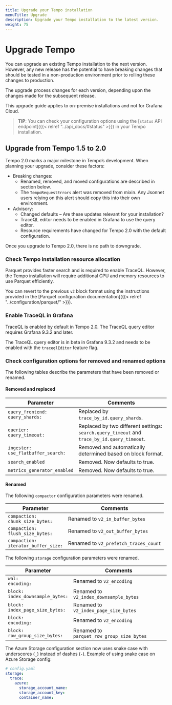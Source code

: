 ```yaml
---
title: Upgrade your Tempo installation
menuTitle: Upgrade
description: Upgrade your Tempo installation to the latest version.
weight: 75
---
```


# Upgrade Tempo

You can upgrade an existing Tempo installation to the next version. However, any new release has the potential to have breaking changes that should be tested in a non-production environment prior to rolling these changes to production.

The upgrade process changes for each version, depending upon the changes made for the subsequent release.

This upgrade guide applies to on-premise installations and not for Grafana Cloud.

>**TIP**: You can check your configuration options using the [`status` API endpoint]({{< relref "../api_docs/#status" >}}) in your Tempo installation.

## Upgrade from Tempo 1.5 to 2.0

Tempo 2.0 marks a major milestone in Tempo’s development. When planning your upgrade, consider these factors:

- Breaking changes:
  - Renamed, removed, and moved configurations are described in section below.
  - The `TempoRequestErrors` alert was removed from mixin. Any Jsonnet users relying on this alert should copy this into their own environment.
- Advisory:
  - Changed defaults – Are these updates relevant for your installation?
  - TraceQL editor needs to be enabled in Grafana to use the query editor.
  - Resource requirements have changed for Tempo 2.0 with the default configuration.

Once you upgrade to Tempo 2.0, there is no path to downgrade.

### Check Tempo installation resource allocation

Parquet provides faster search and is required to enable TraceQL. However, the Tempo installation will require additional CPU and memory resources to use Parquet efficiently.

You can revert to the previous `v2` block format using the instructions provided in the [Parquet configuration documentation]({{< relref "../configuration/parquet/" >}}).

### Enable TraceQL in Grafana

TraceQL is enabled by default in Tempo 2.0. The TraceQL query editor requires Grafana 9.3.2 and later.

The TraceQL query editor is in beta in Grafana 9.3.2 and needs to be enabled with the `traceqlEditor` feature flag.

### Check configuration options for removed and renamed options

The following tables describe the parameters that have been removed or renamed.

#### Removed and replaced

| Parameter | Comments |
| --- | --- |
| `query_frontend:`<br/>  `query_shards:` | Replaced by `trace_by_id.query_shards`. |
| `querier:`<br/>  `query_timeout:` | Replaced by two different settings: `search.query_timeout` and `trace_by_id.query_timeout`. |
| `ingester:`<br/>  `use_flatbuffer_search:` | Removed and automatically determined based on block format. |
| `search_enabled` | Removed. Now defaults to true. |
| `metrics_generator_enabled` | Removed. Now defaults to true. |

#### Renamed

The following `compactor` configuration parameters were renamed.

| Parameter | Comments |
| --- | --- |
| `compaction:`<br/>   `chunk_size_bytes:` | Renamed to `v2_in_buffer_bytes` |
| `compaction:`<br/>   `flush_size_bytes:` | Renamed to `v2_out_buffer_bytes` |
| `compaction:`<br/>   `iterator_buffer_size:` | Renamed to `v2_prefetch_traces_count` |

The following `storage` configuration parameters were renamed.

| Parameter | Comments |
| --- | --- |
| `wal:`<br/>  `encoding:` | Renamed to `v2_encoding` |
| `block:`<br/>  `index_downsample_bytes:` | Renamed to `v2_index_downsample_bytes` |
| `block:`<br/>  `index_page_size_bytes:` | Renamed to `v2_index_page_size_bytes` |
| `block:`<br/>  `encoding:` | Renamed to `v2_encoding` |
| `block:`<br/>  `row_group_size_bytes:` | Renamed to `parquet_row_group_size_bytes` |

The Azure Storage configuration section now uses snake case with underscores (`_`) instead of dashes (`-`). Example of using snake case on Azure Storage config:

```yaml
# config.yaml
storage:
  trace:
    azure:
      storage_account_name:
      storage_account_key:
      container_name:
```